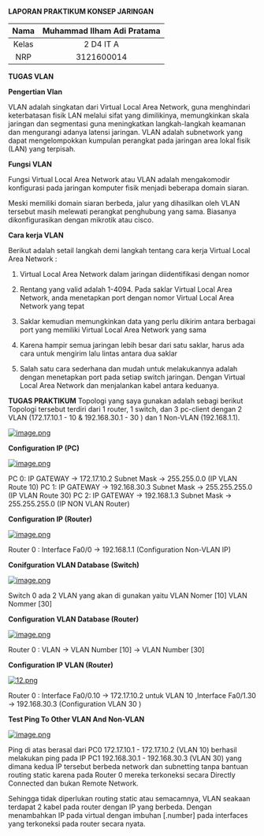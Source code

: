 **LAPORAN PRAKTIKUM KONSEP JARINGAN**

| Nama | Muhammad Ilham Adi Pratama |
|:----:|:--------------------------:|
|Kelas | 2 D4 IT A                  |
| NRP  | 3121600014                 |

**TUGAS VLAN**

**Pengertian Vlan**

VLAN adalah singkatan dari Virtual Local Area Network, guna menghindari
keterbatasan fisik LAN melalui sifat yang dimilikinya, memungkinkan
skala jaringan dan segmentasi guna meningkatkan langkah-langkah keamanan
dan mengurangi adanya latensi jaringan. VLAN adalah subnetwork yang
dapat mengelompokkan kumpulan perangkat pada jaringan area lokal fisik
(LAN) yang terpisah.

**Fungsi VLAN**

Fungsi Virtual Local Area Network atau VLAN adalah mengakomodir
konfigurasi pada jaringan komputer fisik menjadi beberapa domain siaran.

Meski memiliki domain siaran berbeda, jalur yang dihasilkan oleh VLAN
tersebut masih melewati perangkat penghubung yang sama. Biasanya
dikonfigurasikan dengan mikrotik atau cisco.

**Cara kerja VLAN**

Berikut adalah setail langkah demi langkah tentang cara kerja Virtual
Local Area Network : 

1.  Virtual Local Area Network dalam jaringan diidentifikasi dengan
    nomor

2.  Rentang yang valid adalah 1-4094. Pada saklar Virtual Local Area
    Network, anda menetapkan port dengan nomor Virtual Local Area
    Network yang tepat 

3.  Saklar kemudian memungkinkan data yang perlu dikirim antara berbagai
    port yang memiliki Virtual Local Area Network yang sama 

4.  Karena hampir semua jaringan lebih besar dari satu saklar, harus ada
    cara untuk mengirim lalu lintas antara dua saklar

5.  Salah satu cara sederhana dan mudah untuk melakukannya adalah dengan
    menetapkan port pada setiap switch jaringan. Dengan Virtual Local
    Area Network dan menjalankan kabel antara keduanya. 

**TUGAS PRAKTIKUM**
Topologi yang saya gunakan adalah sebagi berikut Topologi tersebut terdiri dari 1 router, 1 switch, dan 3 pc-client dengan 2 VLAN (172.17.10.1 - 10  & 192.168.30.1 - 30 ) dan 1 Non-VLAN (192.168.1.1).

[![image.png](https://i.postimg.cc/0QjC0pwj/image.png)](https://postimg.cc/47CtJHwR)

**Configuration IP (PC)**

[![image.png](https://i.postimg.cc/bYTtwGDF/image.png)](https://postimg.cc/RqWFPZTc)

PC 0: IP GATEWAY -> 172.17.10.2 Subnet Mask -> 255.255.0.0 (IP VLAN Route 10) PC 1: IP GATEWAY -> 192.168.30.3 Subnet Mask -> 255.255.255.0 (IP VLAN Route 30) PC 2: IP GATEWAY -> 192.168.1.3 Subnet Mask -> 255.255.255.0 (IP NON VLAN Router)


**Configuration IP (Router)**

[![image.png](https://i.postimg.cc/MTYNL0PS/image.png)](https://postimg.cc/zbVxbhYt)

Router 0 : Interface Fa0/0 -> 192.168.1.1 (Configuration Non-VLAN IP)

**Conifguration VLAN Database (Switch)**

[![image.png](https://i.postimg.cc/Y066PKx2/image.png)](https://postimg.cc/gL0Lw751)

Switch 0 ada 2 VLAN yang akan di gunakan yaitu VLAN Nomer [10]  VLAN Nommer [30]

**Configuration VLAN Database (Router)**

[![image.png](https://i.postimg.cc/Nf7h6KmS/image.png)](https://postimg.cc/LnX0R6y3)

Router 0 : VLAN -> VLAN Number [10] -> VLAN Number [30]


**Configuration IP VLAN (Router)**

[![12.png](https://i.postimg.cc/VvLFvw44/12.png)](https://postimg.cc/CBX8rW3f)

Router 0 : Interface Fa0/0.10 -> 172.17.10.2 untuk VLAN 10 ,Interface Fa0/1.30 -> 192.168.30.3 (Configuration VLAN 30 )

**Test Ping To Other VLAN And Non-VLAN**

[![image.png](https://i.postimg.cc/8cwzntxf/image.png)](https://postimg.cc/8fJG7BpT)

Ping di atas berasal dari PC0 172.17.10.1 - 172.17.10.2 (VLAN 10) berhasil melakukan ping pada IP PC1 192.168.30.1 - 192.168.30.3 (VLAN 30) yang dimana kedua IP tersebut berbeda network dan subnetting tanpa bantuan routing static karena pada Router 0 mereka terkoneksi secara Directly Connected dan bukan Remote Network.

Sehingga tidak diperlukan routing static atau semacamnya, VLAN seakaan terdapat 2 kabel pada router dengan IP yang berbeda. Dengan menambahkan IP pada virtual dengan imbuhan [.number] pada interfaces yang terkoneksi pada router secara nyata.